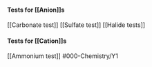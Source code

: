 #### Tests for [[Anion]]s
[[Carbonate test]]
[[Sulfate test]]
[[Halide tests]]

#### Tests for [[Cation]]s
[[Ammonium test]]
#000-Chemistry/Y1